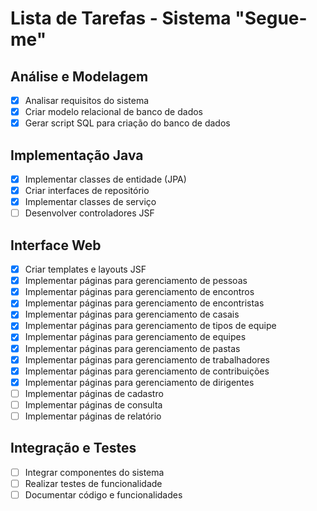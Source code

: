 # Lista de Tarefas - Sistema "Segue-me"

## Análise e Modelagem
- [x] Analisar requisitos do sistema
- [x] Criar modelo relacional de banco de dados
- [x] Gerar script SQL para criação do banco de dados

## Implementação Java
- [x] Implementar classes de entidade (JPA)
- [x] Criar interfaces de repositório
- [x] Implementar classes de serviço
- [ ] Desenvolver controladores JSF

## Interface Web
- [x] Criar templates e layouts JSF
- [x] Implementar páginas para gerenciamento de pessoas
- [x] Implementar páginas para gerenciamento de encontros
- [x] Implementar páginas para gerenciamento de encontristas
- [x] Implementar páginas para gerenciamento de casais
- [x] Implementar páginas para gerenciamento de tipos de equipe
- [x] Implementar páginas para gerenciamento de equipes
- [x] Implementar páginas para gerenciamento de pastas
- [x] Implementar páginas para gerenciamento de trabalhadores
- [x] Implementar páginas para gerenciamento de contribuições
- [x] Implementar páginas para gerenciamento de dirigentes
- [ ] Implementar páginas de cadastro
- [ ] Implementar páginas de consulta
- [ ] Implementar páginas de relatório

## Integração e Testes
- [ ] Integrar componentes do sistema
- [ ] Realizar testes de funcionalidade
- [ ] Documentar código e funcionalidades
